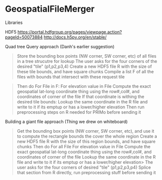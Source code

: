 # GeospatialFileMerger

Libraries

HDF5
https://portal.hdfgroup.org/pages/viewpage.action?pageId=50073884
http://docs.h5py.org/en/stable/

Quad tree Query approach (Danh's earlier suggestion)

>Store the bounding box points (NW corner, SW corner, etc) of all files in a tree strucutre for lookup
>The user asks for the four corners of the desired "tile" (p1,p2,p3,4)
>Create a new HDF5 file R with the size of these tile bounds, and have square chunks
>Compile a list F of all the files with bounds that intersect with these request tile

>Then do
For File in F:
  For elevation value in File
    Compute the exact geospatial lat-long coordinate thing using the row#,col#, and coordinates of corner of the file
    If that coordinate is withing the desired tile bounds:
      Lookup the same coordinate in the R file and write to it if its emptup or has a lower/higher elevation
>Then run preprocessing steps on R needed for PRIMo before sending it

Building a giant file approach (Thing we drew on whiteboard)

>Get the bounding box points (NW corner, SW corner, etc), and use it to compute the rectangle bounds the cover the whole region
>Create a new HDF5 file R with the size of this region bounds, and have square chunks
>Then do
For all File
  For elevation value in File
    Compute the exact geospatial lat-long coordinate thing using the row#,col#, and coordinates of corner of the file
    Lookup the same coordinate in the R file and write to it if its emptup or has a lower/higher elevation>
>The user asks for the four corners of desired "tile" (p1,p2,p3,p4)
>Splice that section from R directly, run preprocessing stuff before sending it
